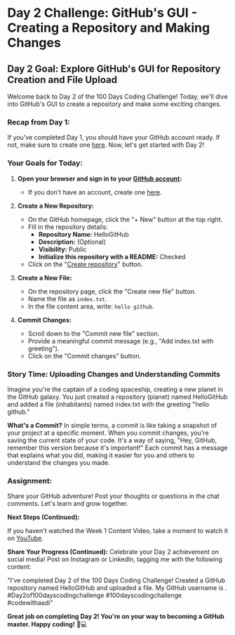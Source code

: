 # Day 2 Challenge: GitHub's GUI - Creating a Repository and Making Changes

## Day 2 Goal: Explore GitHub's GUI for Repository Creation and File Upload

Welcome back to Day 2 of the 100 Days Coding Challenge! Today, we'll dive into GitHub's GUI to create a repository and make some exciting changes.

### Recap from Day 1:

If you've completed Day 1, you should have your GitHub account ready. If not, make sure to create one [here](https://github.com/join). Now, let's get started with Day 2!

### Your Goals for Today:

1. **Open your browser and sign in to your [GitHub account](https://github.com/):**

   - If you don't have an account, create one [here](https://github.com/join).

2. **Create a New Repository:**

   - On the GitHub homepage, click the "+ New" button at the top right.
   - Fill in the repository details:
     - **Repository Name:** HelloGitHub
     - **Description:** (Optional)
     - **Visibility:** Public
     - **Initialize this repository with a README:** Checked
   - Click on the "[Create repository](https://github.com/new)" button.

3. **Create a New File:**

   - On the repository page, click the "Create new file" button.
   - Name the file as `index.txt`.
   - In the file content area, write: `hello github`.

4. **Commit Changes:**
   - Scroll down to the "Commit new file" section.
   - Provide a meaningful commit message (e.g., "Add index.txt with greeting").
   - Click on the "Commit changes" button.

### Story Time: Uploading Changes and Understanding Commits

Imagine you're the captain of a coding spaceship, creating a new planet in the GitHub galaxy. You just created a repository (planet) named HelloGitHub and added a file (inhabitants) named index.txt with the greeting "hello github."

**What's a Commit?**
In simple terms, a commit is like taking a snapshot of your project at a specific moment. When you commit changes, you're saving the current state of your code. It's a way of saying, "Hey, GitHub, remember this version because it's important!" Each commit has a message that explains what you did, making it easier for you and others to understand the changes you made.

### Assignment:

Share your GitHub adventure! Post your thoughts or questions in the chat comments. Let's learn and grow together.

**Next Steps (Continued):**

If you haven't watched the Week 1 Content Video, take a moment to watch it on [YouTube](https://www.youtube.com/watch?v=6Cvz9qz6WNU).

**Share Your Progress (Continued):**
Celebrate your Day 2 achievement on social media! Post on Instagram or LinkedIn, tagging me with the following content:

"I've completed Day 2 of the 100 Days Coding Challenge! Created a GitHub repository named HelloGitHub and uploaded a file. My GitHub username is <add your yourname here>. #Day2of100dayscodingchallenge #100dayscodingchallenge #codewithaadi"

**Great job on completing Day 2! You're on your way to becoming a GitHub master. Happy coding!** 🚀💻
